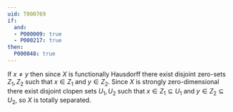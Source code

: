 ```yaml
---
uid: T000769
if:
  and:
  - P000009: true
  - P000217: true
then:
  P000048: true
---
```


If $x\neq y$ then since $X$ is functionally Hausdorff there exist disjoint zero-sets $Z_1, Z_2$ such that $x\in Z_1$ and $y\in Z_2$. Since $X$ is strongly zero-dimensional there exist disjoint clopen sets $U_1, U_2$ such that $x\in Z_1\subseteq U_1$ and $y\in Z_2\subseteq U_2$, so $X$ is totally separated.
